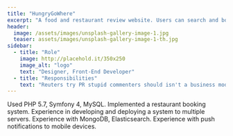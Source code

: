 ```yaml
---
title: "HungryGoWhere"
excerpt: "A food and restaurant review website. Users can search and book restaurants in Singapore, Malaysia."
header:
  image: /assets/images/unsplash-gallery-image-1.jpg
  teaser: assets/images/unsplash-gallery-image-1-th.jpg
sidebar:
  - title: "Role"
    image: http://placehold.it/350x250
    image_alt: "logo"
    text: "Designer, Front-End Developer"
  - title: "Responsibilities"
    text: "Reuters try PR stupid commenters should isn't a business model"
---
```


Used PHP 5.7, Symfony 4, MySQL.
Implemented a restaurant booking system.
Experience in developing and deploying a system to  multiple servers.
Experience with MongoDB, Elasticsearch.
Experience with push notifications to mobile devices.